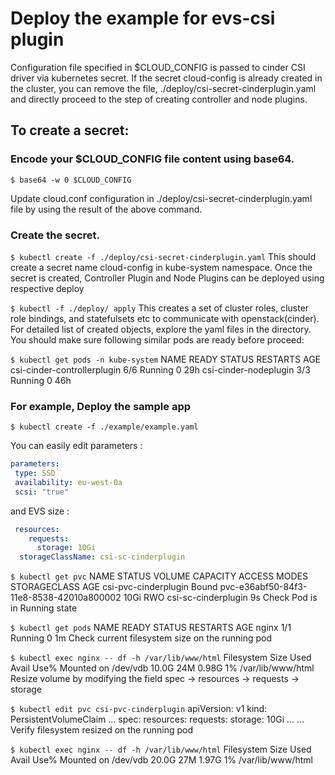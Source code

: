 # Deploy the example for evs-csi plugin

Configuration file specified in $CLOUD_CONFIG is passed to cinder CSI driver via kubernetes secret. If the secret cloud-config is already created in the cluster, you can remove the file, ./deploy/csi-secret-cinderplugin.yaml and directly proceed to the step of creating controller and node plugins.

## To create a secret:

### Encode your $CLOUD_CONFIG file content using base64.

`$ base64 -w 0 $CLOUD_CONFIG`

Update cloud.conf configuration in ./deploy/csi-secret-cinderplugin.yaml file by using the result of the above command.

### Create the secret.

`$ kubectl create -f ./deploy/csi-secret-cinderplugin.yaml`
This should create a secret name cloud-config in kube-system namespace.
Once the secret is created, Controller Plugin and Node Plugins can be deployed using respective deploy

`$ kubectl -f ./deploy/ apply`
This creates a set of cluster roles, cluster role bindings, and statefulsets etc to communicate with openstack(cinder). For detailed list of created objects, explore the yaml files in the directory. You should make sure following similar pods are ready before proceed:

`$ kubectl get pods -n kube-system`
NAME                                READY   STATUS    RESTARTS   AGE
csi-cinder-controllerplugin         6/6     Running   0        29h
csi-cinder-nodeplugin               3/3     Running   0        46h


### For example, Deploy the sample app

`$ kubectl create -f ./example/example.yaml`

You can easily edit parameters :
```YAML
parameters:
 type: SSD
 availability: eu-west-0a
 scsi: "true"
```
and EVS size :
```YAML
 resources:
    requests:
      storage: 10Gi
  storageClassName: csi-sc-cinderplugin
```

`$ kubectl get pvc`
NAME                     STATUS    VOLUME                                     CAPACITY  ACCESS MODES   STORAGECLASS   AGE
csi-pvc-cinderplugin     Bound     pvc-e36abf50-84f3-11e8-8538-42010a800002   10Gi       RWO            csi-sc-cinderplugin     9s
Check Pod is in Running state

`$ kubectl get pods`
NAME                 READY     STATUS    RESTARTS   AGE
nginx                1/1       Running   0          1m
Check current filesystem size on the running pod

`$ kubectl exec nginx -- df -h /var/lib/www/html`
Filesystem      Size  Used Avail Use% Mounted on
/dev/vdb        10.0G   24M  0.98G   1% /var/lib/www/html
Resize volume by modifying the field spec -> resources -> requests -> storage

`$ kubectl edit pvc csi-pvc-cinderplugin`
apiVersion: v1
kind: PersistentVolumeClaim
...
spec:
  resources:
    requests:
      storage: 10Gi
  ...
...
Verify filesystem resized on the running pod

`$ kubectl exec nginx -- df -h /var/lib/www/html`
Filesystem      Size  Used Avail Use% Mounted on
/dev/vdb        20.0G   27M  1.97G   1% /var/lib/www/html


